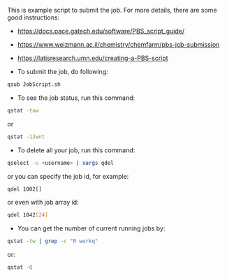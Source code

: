 This is example script to submit the job. For more details, there are some good instructions:
- https://docs.pace.gatech.edu/software/PBS_script_guide/
- https://www.weizmann.ac.il/chemistry/chemfarm/pbs-job-submission
- https://latisresearch.umn.edu/creating-a-PBS-script


- To submit the job, do following:
```sh
qsub JobScript.sh

```

- To see the job status, run this command:
```sh
qstat -taw
```
  or
```sh
qstat -1Jwnt
```

- To delete all your job, run this command:
```sh
qselect -u <username> | xargs qdel
```
  or you can specify the job id, for example:
```sh
qdel 1002[]
```
  or even with job array id:
```sh
qdel 1042[24]
```

- You can get the number of current running jobs by:
```sh
qstat -tw | grep -c "R workq"
```
  or:
```sh
qstat -Q
```
